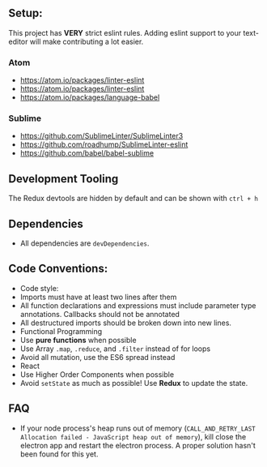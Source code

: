 ## Setup:
This project has **VERY** strict eslint rules. Adding eslint support to your text-editor will make contributing a lot easier.

### Atom
* https://atom.io/packages/linter-eslint
* https://atom.io/packages/linter-eslint
* https://atom.io/packages/language-babel

### Sublime
* https://github.com/SublimeLinter/SublimeLinter3
* https://github.com/roadhump/SublimeLinter-eslint
* https://github.com/babel/babel-sublime

## Development Tooling
The Redux devtools are hidden by default and can be shown with `ctrl + h`

## Dependencies
* All dependencies are `devDependencies`.

## Code Conventions:
* Code style:
 * Imports must have at least two lines after them
 * All function declarations and expressions must include parameter type annotations. Callbacks should not be annotated
 * All destructured imports should be broken down into new lines.
* Functional Programming
 * Use **pure functions** when possible
 * Use Array `.map`, `.reduce`, and `.filter` instead of for loops
 * Avoid all mutation, use the ES6 spread instead
* React
 * Use Higher Order Components when possible
 * Avoid `setState` as much as possible! Use **Redux** to update the state.

## FAQ
 * If your node process's heap runs out of memory (`CALL_AND_RETRY_LAST Allocation failed - JavaScript heap out of memory`), kill close the electron app and restart the electron process. A proper solution hasn't been found for this yet.
